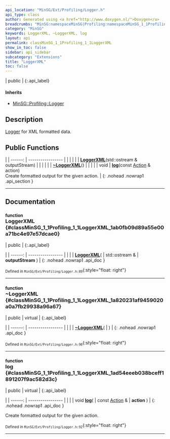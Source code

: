 ```yaml
---
api_location: "MinSG/Ext/Profiling/Logger.h"
api_type: class
author: Generated using <a href="http://www.doxygen.nl/">Doxygen</a>
breadcrumbs: "MinSG:namespaceMinSG|Profiling:namespaceMinSG_1_1Profiling"
category: "MinSG"
keywords: LoggerXML, ~LoggerXML, log
layout: api
permalink: classMinSG_1_1Profiling_1_1LoggerXML
show_in_toc: false
sidebar: api_sidebar
subcategory: "Extensions"
title: "LoggerXML"
toc: false
---
```


| public |
{:.api_label}

#### Inherits

* [MinSG::Profiling::Logger](classMinSG_1_1Profiling_1_1Logger)


## Description

[Logger](classMinSG_1_1Profiling_1_1Logger) for XML formatted data.



## Public Functions

|
| ------: | ----------------- |
|  | |
|  | **[LoggerXML](#classMinSG_1_1Profiling_1_1LoggerXML_1ab0fb09d89a55e00a71bc4e97e57dcae0)**(std::ostream & outputStream) |
|  | |
|  | **[~LoggerXML](#classMinSG_1_1Profiling_1_1LoggerXML_1a820231af9459020a0a7fb29938a96a67)**() |
|  | |
| void | **[log](#classMinSG_1_1Profiling_1_1LoggerXML_1ad54eeeb038bceff1891207f9ac582d3c)**(const [Action](namespaceMinSG_1_1Profiling#namespaceMinSG_1_1Profiling_1a2610f94fd11c50fc69d1dd2f977c63d7) & action) <br/> Create formatted output for the given action. |
{: .nohead .nowrap1 .api_section }


-------------------------------------------------------------------

## Documentation

### <small>function</small><br/> LoggerXML {#classMinSG_1_1Profiling_1_1LoggerXML_1ab0fb09d89a55e00a71bc4e97e57dcae0}

| public |
{:.api_label}

|
| ------: | ----------------- |
|  |
|  **[LoggerXML](#classMinSG_1_1Profiling_1_1LoggerXML_1ab0fb09d89a55e00a71bc4e97e57dcae0)**( | std::ostream & | **outputStream** ) |
{: .nohead .nowrap1 .api_doc }





<sub>Defined in `MinSG/Ext/Profiling/Logger.h:89`</sub>{:style="float: right"}

-------------------------------------------------------------------

### <small>function</small><br/> ~LoggerXML {#classMinSG_1_1Profiling_1_1LoggerXML_1a820231af9459020a0a7fb29938a96a67}

| public | virtual |
{:.api_label}

|
| ------: | ----------------- |
|  |
|  **[~LoggerXML](#classMinSG_1_1Profiling_1_1LoggerXML_1a820231af9459020a0a7fb29938a96a67)**( |  ) |
{: .nohead .nowrap1 .api_doc }





<sub>Defined in `MinSG/Ext/Profiling/Logger.h:90`</sub>{:style="float: right"}

-------------------------------------------------------------------

### <small>function</small><br/> log {#classMinSG_1_1Profiling_1_1LoggerXML_1ad54eeeb038bceff1891207f9ac582d3c}

| public | virtual |
{:.api_label}

|
| ------: | ----------------- |
|  |
| void **[log](#classMinSG_1_1Profiling_1_1LoggerXML_1ad54eeeb038bceff1891207f9ac582d3c)**( | const [Action](namespaceMinSG_1_1Profiling#namespaceMinSG_1_1Profiling_1a2610f94fd11c50fc69d1dd2f977c63d7) & | **action** ) |
{: .nohead .nowrap1 .api_doc }

Create formatted output for the given action.





<sub>Defined in `MinSG/Ext/Profiling/Logger.h:92`</sub>{:style="float: right"}

-------------------------------------------------------------------

